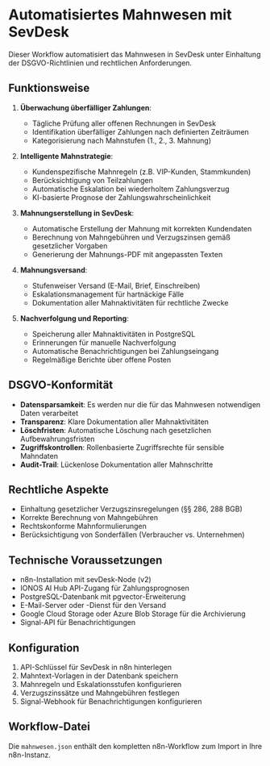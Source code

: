 # Automatisiertes Mahnwesen mit SevDesk

Dieser Workflow automatisiert das Mahnwesen in SevDesk unter Einhaltung der DSGVO-Richtlinien und rechtlichen Anforderungen.

## Funktionsweise

1. **Überwachung überfälliger Zahlungen**:
   - Tägliche Prüfung aller offenen Rechnungen in SevDesk
   - Identifikation überfälliger Zahlungen nach definierten Zeiträumen
   - Kategorisierung nach Mahnstufen (1., 2., 3. Mahnung)

2. **Intelligente Mahnstrategie**:
   - Kundenspezifische Mahnregeln (z.B. VIP-Kunden, Stammkunden)
   - Berücksichtigung von Teilzahlungen
   - Automatische Eskalation bei wiederholtem Zahlungsverzug
   - KI-basierte Prognose der Zahlungswahrscheinlichkeit

3. **Mahnungserstellung in SevDesk**:
   - Automatische Erstellung der Mahnung mit korrekten Kundendaten
   - Berechnung von Mahngebühren und Verzugszinsen gemäß gesetzlicher Vorgaben
   - Generierung der Mahnungs-PDF mit angepassten Texten

4. **Mahnungsversand**:
   - Stufenweiser Versand (E-Mail, Brief, Einschreiben)
   - Eskalationsmanagement für hartnäckige Fälle
   - Dokumentation aller Mahnaktivitäten für rechtliche Zwecke

5. **Nachverfolgung und Reporting**:
   - Speicherung aller Mahnaktivitäten in PostgreSQL
   - Erinnerungen für manuelle Nachverfolgung
   - Automatische Benachrichtigungen bei Zahlungseingang
   - Regelmäßige Berichte über offene Posten

## DSGVO-Konformität

- **Datensparsamkeit**: Es werden nur die für das Mahnwesen notwendigen Daten verarbeitet
- **Transparenz**: Klare Dokumentation aller Mahnaktivitäten
- **Löschfristen**: Automatische Löschung nach gesetzlichen Aufbewahrungsfristen
- **Zugriffskontrollen**: Rollenbasierte Zugriffsrechte für sensible Mahndaten
- **Audit-Trail**: Lückenlose Dokumentation aller Mahnschritte

## Rechtliche Aspekte

- Einhaltung gesetzlicher Verzugszinsregelungen (§§ 286, 288 BGB)
- Korrekte Berechnung von Mahngebühren
- Rechtskonforme Mahnformulierungen
- Berücksichtigung von Sonderfällen (Verbraucher vs. Unternehmen)

## Technische Voraussetzungen

- n8n-Installation mit sevDesk-Node (v2)
- IONOS AI Hub API-Zugang für Zahlungsprognosen
- PostgreSQL-Datenbank mit pgvector-Erweiterung
- E-Mail-Server oder -Dienst für den Versand
- Google Cloud Storage oder Azure Blob Storage für die Archivierung
- Signal-API für Benachrichtigungen

## Konfiguration

1. API-Schlüssel für SevDesk in n8n hinterlegen
2. Mahntext-Vorlagen in der Datenbank speichern
3. Mahnregeln und Eskalationsstufen konfigurieren
4. Verzugszinssätze und Mahngebühren festlegen
5. Signal-Webhook für Benachrichtigungen konfigurieren

## Workflow-Datei

Die `mahnwesen.json` enthält den kompletten n8n-Workflow zum Import in Ihre n8n-Instanz.
